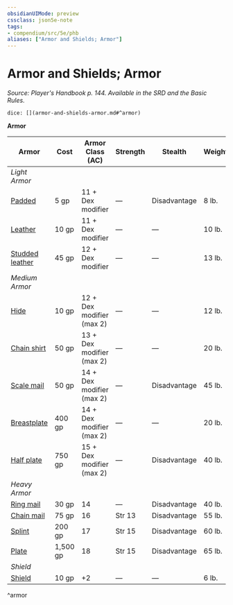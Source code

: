 ```yaml
---
obsidianUIMode: preview
cssclass: json5e-note
tags:
- compendium/src/5e/phb
aliases: ["Armor and Shields; Armor"]
---
```

# Armor and Shields; Armor
*Source: Player's Handbook p. 144. Available in the SRD and the Basic Rules.* 

`dice: [](armor-and-shields-armor.md#^armor)`

**Armor**

| Armor | Cost | Armor Class (AC) | Strength | Stealth | Weight |
|-------|------|------------------|----------|---------|--------|
| *Light Armor* |  |  |  |  |  |
| [Padded](/compendium/items/padded-armor.md) | 5 gp | 11 + Dex modifier | — | Disadvantage | 8 lb. |
| [Leather](/compendium/items/leather-armor.md) | 10 gp | 11 + Dex modifier | — | — | 10 lb. |
| [Studded leather](/compendium/items/studded-leather-armor.md) | 45 gp | 12 + Dex modifier | — | — | 13 lb. |
| *Medium Armor* |  |  |  |  |  |
| [Hide](/compendium/items/hide-armor.md) | 10 gp | 12 + Dex modifier (max 2) | — | — | 12 lb. |
| [Chain shirt](/compendium/items/chain-shirt.md) | 50 gp | 13 + Dex modifier (max 2) | — | — | 20 lb. |
| [Scale mail](/compendium/items/scale-mail.md) | 50 gp | 14 + Dex modifier (max 2) | — | Disadvantage | 45 lb. |
| [Breastplate](/compendium/items/breastplate.md) | 400 gp | 14 + Dex modifier (max 2) | — | — | 20 lb. |
| [Half plate](/compendium/items/half-plate-armor.md) | 750 gp | 15 + Dex modifier (max 2) | — | Disadvantage | 40 lb. |
| *Heavy Armor* |  |  |  |  |  |
| [Ring mail](/compendium/items/ring-mail.md) | 30 gp | 14 | — | Disadvantage | 40 lb. |
| [Chain mail](/compendium/items/chain-mail.md) | 75 gp | 16 | Str 13 | Disadvantage | 55 lb. |
| [Splint](/compendium/items/splint-armor.md) | 200 gp | 17 | Str 15 | Disadvantage | 60 lb. |
| [Plate](/compendium/items/plate-armor.md) | 1,500 gp | 18 | Str 15 | Disadvantage | 65 lb. |
| *Shield* |  |  |  |  |  |
| [Shield](/compendium/items/shield.md) | 10 gp | +2 | — | — | 6 lb. |
^armor